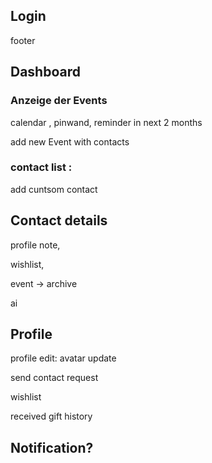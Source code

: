 ## Login

footer

## Dashboard

###  Anzeige der Events 

calendar , pinwand, reminder in next 2 months

add new Event  with  contacts

### contact list :

add cuntsom contact



## Contact details

profile note,

wishlist,

event -> archive

ai



## Profile 

profile edit: avatar update 

send contact request

wishlist 

received gift history

## Notification? 









